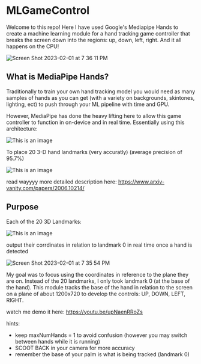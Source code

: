 # MLGameControl
Welcome to this repo! Here I have used Google's Mediapipe Hands to create a machine learning module for a hand tracking game controller
that breaks the screen down into the regions: up, down, left, right. 
And it all happens on the CPU!

![Screen Shot 2023-02-01 at 7 36 11 PM](https://user-images.githubusercontent.com/91762926/216210618-5eef1586-1f7f-48d1-9f0e-c7057c7db771.png)


## What is MediaPipe Hands?
Traditionally to train your own hand tracking model you would need as many samples of hands as you can get (with a variety on backgrounds, skintones, lighting, ect) to push through your ML pipeline with time and GPU.




However, MediaPipe has done the heavy lifting here to allow this game controller to function in on-device and in real time. Essentially using this architecture:

![This is an image](https://media.arxiv-vanity.com/render-output/5947185/hand_landmark_model.png)

To place 20 3-D hand landmarks (very accuratly) (average precision of 95.7%)

![This is an image](https://media.arxiv-vanity.com/render-output/5947185/dataset.png)

read wayyyy more detailed description here: 
https://www.arxiv-vanity.com/papers/2006.10214/

## Purpose
Each of the 20 3D Landmarks:

![This is an image](https://mediapipe.dev/images/mobile/hand_landmarks.png)


output their corrdinates in relation to landmark 0 in real time once a hand is detected 

![Screen Shot 2023-02-01 at 7 35 54 PM](https://user-images.githubusercontent.com/91762926/216209567-3feb025b-009a-4632-9cc2-92df1bbed158.png)


My goal was to focus using the coordinates in reference to the plane they are on. Instead of the 20 landmarks, I only took landmark 0 (at the base of the hand). 
This module tracks the base of the hand in relation to the screen on a plane of about 1200x720 to develop the controls: UP, DOWN, LEFT, RIGHT.

watch me demo it here: https://youtu.be/upNaenRRoZs

hints: 
* keep maxNumHands = 1 to avoid confusion (however you may switch between hands while it is running)
* SCOOT BACK in your camera for more accuracy
* remember the base of your palm is what is being tracked (landmark 0)



